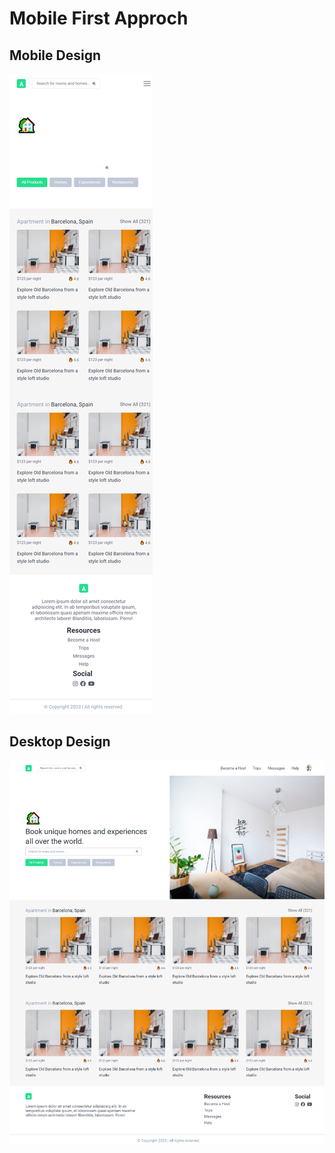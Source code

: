 # Mobile First Approch

## Mobile Design

<img src="./img/mobile.png" alt="Mobile Design">

## Desktop Design

<img src="./img/desktop.png" alt="Mobile Design">

